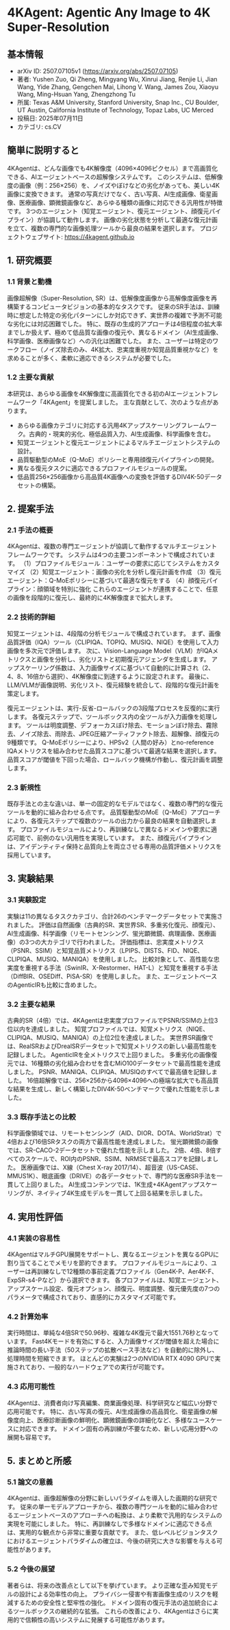 # 4KAgent: Agentic Any Image to 4K Super-Resolution

## 基本情報
- arXiv ID: 2507.07105v1 (https://arxiv.org/abs/2507.07105)
- 著者: Yushen Zuo, Qi Zheng, Mingyang Wu, Xinrui Jiang, Renjie Li, Jian Wang, Yide Zhang, Gengchen Mai, Lihong V. Wang, James Zou, Xiaoyu Wang, Ming-Hsuan Yang, Zhengzhong Tu
- 所属: Texas A&M University, Stanford University, Snap Inc., CU Boulder, UT Austin, California Institute of Technology, Topaz Labs, UC Merced
- 投稿日: 2025年07月11日
- カテゴリ: cs.CV

## 簡単に説明すると
4KAgentは、どんな画像でも4K解像度（4096×4096ピクセル）まで高画質化できる、AIエージェントベースの超解像システムです。
このシステムは、低解像度の画像（例：256×256）を、ノイズやぼけなどの劣化があっても、美しい4K画像に変換できます。
通常の写真だけでなく、古い写真、AI生成画像、衛星画像、医療画像、顕微鏡画像など、あらゆる種類の画像に対応できる汎用性が特徴です。
3つのエージェント（知覚エージェント、復元エージェント、顔復元パイプライン）が協調して動作します。
画像の劣化状態を分析して最適な復元計画を立て、複数の専門的な画像処理ツールから最良の結果を選択します。
プロジェクトウェブサイト: https://4kagent.github.io

## 1. 研究概要
### 1.1 背景と動機
画像超解像（Super-Resolution, SR）は、低解像度画像から高解像度画像を再構築するコンピュータビジョンの基本的なタスクです。
従来のSR手法は、訓練時に想定した特定の劣化パターンにしか対応できず、実世界の複雑で予測不可能な劣化には対応困難でした。
特に、既存の生成的アプローチは4倍程度の拡大率までしか扱えず、極めて低品質な画像の復元や、異なるドメイン（AI生成画像、科学画像、医療画像など）への汎化は困難でした。
また、ユーザーは特定のワークフロー（ノイズ除去のみ、4K拡大、忠実度重視か知覚品質重視かなど）を求めることが多く、柔軟に適応できるシステムが必要でした。

### 1.2 主要な貢献
本研究は、あらゆる画像を4K解像度に高画質化できる初のAIエージェントフレームワーク「4KAgent」を提案しました。
主な貢献として、次のような点があります。
- あらゆる画像カテゴリに対応する汎用4Kアップスケーリングフレームワーク。古典的・現実的劣化、極低品質入力、AI生成画像、科学画像を含む。
- 知覚エージェントと復元エージェントによるマルチエージェントシステムの設計。
- 品質駆動型のMoE（Q-MoE）ポリシーと専用顔復元パイプラインの開発。
- 異なる復元タスクに適応できるプロファイルモジュールの提案。
- 低品質256×256画像から高品質4K画像への変換を評価するDIV4K-50データセットの構築。

## 2. 提案手法
### 2.1 手法の概要
4KAgentは、複数の専門エージェントが協調して動作するマルチエージェントフレームワークです。
システムは4つの主要コンポーネントで構成されています。
（1）プロファイルモジュール：ユーザーの要求に応じてシステムをカスタマイズ
（2）知覚エージェント：画像の劣化を分析し復元計画を作成
（3）復元エージェント：Q-MoEポリシーに基づいて最適な復元をする
（4）顔復元パイプライン：顔領域を特別に強化
これらのエージェントが連携することで、任意の画像を段階的に復元し、最終的に4K解像度まで拡大します。

### 2.2 技術的詳細
知覚エージェントは、4段階の分析モジュールで構成されています。
まず、画像品質評価（IQA）ツール（CLIPIQA、TOPIQ、MUSIQ、NIQE）を使用して入力画像を多次元で評価します。
次に、Vision-Language Model（VLM）がIQAメトリクスと画像を分析し、劣化リストと初期復元アジェンダを生成します。
アップスケーリング係数は、入力画像サイズに基づいて自動的に計算され（2、4、8、16倍から選択）、4K解像度に到達するように設定されます。
最後に、LLM/VLMが画像説明、劣化リスト、復元経験を統合して、段階的な復元計画を策定します。

復元エージェントは、実行-反省-ロールバックの3段階プロセスを反復的に実行します。
各復元ステップで、ツールボックス内の全ツールが入力画像を処理します。
ツールは明度調整、デフォーカスぼけ除去、モーションぼけ除去、霧除去、ノイズ除去、雨除去、JPEG圧縮アーティファクト除去、超解像、顔復元の9種類です。
Q-MoEポリシーにより、HPSv2（人間の好み）とno-reference IQAメトリクスを組み合わせた品質スコアに基づいて最適な結果を選択します。
品質スコアが閾値を下回った場合、ロールバック機構が作動し、復元計画を調整します。

### 2.3 新規性
既存手法との主な違いは、単一の固定的なモデルではなく、複数の専門的な復元ツールを動的に組み合わせる点です。
品質駆動型のMoE（Q-MoE）アプローチにより、各復元ステップで複数のツールの出力から最良の結果を自動選択します。
プロファイルモジュールにより、再訓練なしで異なるドメインや要求に適応可能で、前例のない汎用性を実現しています。
また、顔復元パイプラインは、アイデンティティ保持と品質向上を両立させる専用の品質評価メトリクスを採用しています。

## 3. 実験結果
### 3.1 実験設定
実験は11の異なるタスクカテゴリ、合計26のベンチマークデータセットで実施されました。
評価は自然画像（古典的SR、実世界SR、多重劣化復元、顔復元）、AI生成画像、科学画像（リモートセンシング、蛍光顕微鏡、病理画像、医療画像）の3つの大カテゴリで行われました。
評価指標は、忠実度メトリクス（PSNR、SSIM）と知覚品質メトリクス（LPIPS、DISTS、FID、NIQE、CLIPIQA、MUSIQ、MANIQA）を使用しました。
比較対象として、高性能な忠実度を重視する手法（SwinIR、X-Restormer、HAT-L）と知覚を重視する手法（DiffBIR、OSEDiff、PiSA-SR）を使用しました。
また、エージェントベースのAgenticIRも比較に含めました。

### 3.2 主要な結果
古典的SR（4倍）では、4KAgentは忠実度プロファイルでPSNR/SSIMの上位3位以内を達成しました。
知覚プロファイルでは、知覚メトリクス（NIQE、CLIPIQA、MUSIQ、MANIQA）の上位2位を達成しました。
実世界SR画像では、RealSRおよびDrealSRデータセットで知覚メトリクスの新しい最高性能を記録しました。
AgenticIRを全メトリクスで上回りました。
多重劣化の画像復元では、16種類の劣化組み合わせを含むMiO100データセットで最高性能を達成しました。
PSNR、MANIQA、CLIPIQA、MUSIQのすべてで最高値を記録しました。
16倍超解像では、256×256から4096×4096への極端な拡大でも高品質な結果を生成し、新しく構築したDIV4K-50ベンチマークで優れた性能を示しました。

### 3.3 既存手法との比較
科学画像領域では、リモートセンシング（AID、DIOR、DOTA、WorldStrat）で4倍および16倍SRタスクの両方で最高性能を達成しました。
蛍光顕微鏡の画像では、SR-CACO-2データセットで優れた性能を示しました。
2倍、4倍、8倍すべてのスケールで、ROI内のPSNR、SSIM、NRMSEで最高スコアを記録しました。
医療画像では、X線（Chest X-ray 2017/14）、超音波（US-CASE、MMUS1K）、眼底画像（DRIVE）の各データセットで、専門的な医療SR手法を一貫して上回りました。
AI生成コンテンツでは、1K生成+4KAgentアップスケーリングが、ネイティブ4K生成モデルを一貫して上回る結果を示しました。

## 4. 実用性評価
### 4.1 実装の容易性
4KAgentはマルチGPU展開をサポートし、異なるエージェントを異なるGPUに割り当てることでメモリを節約できます。
プロファイルモジュールにより、ユーザーは再訓練なしで12種類の事前定義プロファイル（Gen4K-P、Aer4K-F、ExpSR-s4-Pなど）から選択できます。
各プロファイルは、知覚エージェント、アップスケール設定、復元オプション、顔復元、明度調整、復元優先度の7つのパラメータで構成されており、直感的にカスタマイズ可能です。

### 4.2 計算効率
実行時間は、単純な4倍SRで50.96秒、複雑な4K復元で最大1551.76秒となっています。
Fast4Kモードを有効にすると、入力画像サイズが閾値を超えた場合に推論時間の長い手法（50ステップの拡散ベース手法など）を自動的に除外し、処理時間を短縮できます。
ほとんどの実験は2つのNVIDIA RTX 4090 GPUで実施されており、一般的なハードウェアでの実行が可能です。

### 4.3 応用可能性
4KAgentは、消費者向け写真編集、商業画像処理、科学研究など幅広い分野で応用可能です。
特に、古い写真の復元、AI生成画像の高品質化、衛星画像の解像度向上、医療診断画像の鮮明化、顕微鏡画像の詳細化など、多様なユースケースに対応できます。
ドメイン固有の再訓練が不要なため、新しい応用分野への展開も容易です。

## 5. まとめと所感
### 5.1 論文の意義
4KAgentは、画像超解像の分野に新しいパラダイムを導入した画期的な研究です。
従来の単一モデルアプローチから、複数の専門ツールを動的に組み合わせるエージェントベースのアプローチへの転換は、より柔軟で汎用的なシステムの実現を可能にしました。
特に、再訓練なしで多様なドメインに適応できる点は、実用的な観点から非常に重要な貢献です。
また、低レベルビジョンタスクにおけるエージェントパラダイムの確立は、今後の研究に大きな影響を与える可能性があります。

### 5.2 今後の展望
著者らは、将来の改善点として以下を挙げています。
より正確な歪み知覚モデルの設計による効率性の向上。
プライバシー侵害や有害画像生成のリスクを軽減するための安全性と堅牢性の強化。
ドメイン固有の復元手法の追加統合によるツールボックスの継続的な拡張。
これらの改善により、4KAgentはさらに実用的で信頼性の高いシステムに発展する可能性があります。